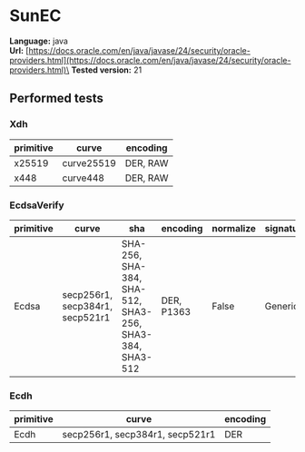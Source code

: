 # SunEC

**Language:**
java\
**Url:**
[https://docs.oracle.com/en/java/javase/24/security/oracle-providers.html](https://docs.oracle.com/en/java/javase/24/security/oracle-providers.html)\
**Tested version:**
21

## Performed tests

### Xdh

| primitive | curve | encoding |
| --- | --- | --- |
| x25519 | curve25519 | DER, RAW |
| x448 | curve448 | DER, RAW |

### EcdsaVerify

| primitive | curve | sha | encoding | normalize | signatureGeneration |
| --- | --- | --- | --- | --- | --- |
| Ecdsa | secp256r1, secp384r1, secp521r1 | SHA-256, SHA-384, SHA-512, SHA3-256, SHA3-384, SHA3-512 | DER, P1363 | False | Generic |

### Ecdh

| primitive | curve | encoding |
| --- | --- | --- |
| Ecdh | secp256r1, secp384r1, secp521r1 | DER |
